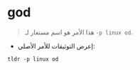 # god

> هذا الأمر هو اسم مستعار لـ `-p linux od`.

- إعرض التوثيقات للأمر الأصلي:

`tldr -p linux od`
